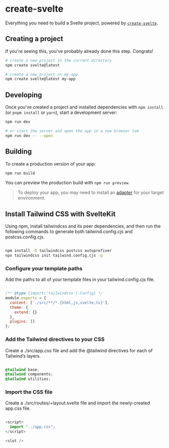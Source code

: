 # create-svelte

Everything you need to build a Svelte project, powered by [`create-svelte`](https://github.com/sveltejs/kit/tree/master/packages/create-svelte).

## Creating a project

If you're seeing this, you've probably already done this step. Congrats!

```bash
# create a new project in the current directory
npm create svelte@latest

# create a new project in my-app
npm create svelte@latest my-app
```

## Developing

Once you've created a project and installed dependencies with `npm install` (or `pnpm install` or `yarn`), start a development server:

```bash
npm run dev

# or start the server and open the app in a new browser tab
npm run dev -- --open
```

## Building

To create a production version of your app:

```bash
npm run build
```

You can preview the production build with `npm run preview`.

> To deploy your app, you may need to install an [adapter](https://kit.svelte.dev/docs/adapters) for your target environment.


## Install Tailwind CSS with SvelteKit

Using npm, install tailwindcss and its peer dependencies, and then run the following commands to generate both tailwind.config.cjs and postcss.config.cjs.

```bash

npm install -D tailwindcss postcss autoprefixer
npx tailwindcss init tailwind.config.cjs -p

```

### Configure your template paths

Add the paths to all of your template files in your tailwind.config.cjs file.

```javascript

/** @type {import('tailwindcss').Config} */
module.exports = {
  content: ['./src/**/*.{html,js,svelte,ts}'],
  theme: {
    extend: {}
  },
  plugins: []
};

```

### Add the Tailwind directives to your CSS

Create a ./src/app.css file and add the @tailwind directives for each of Tailwind’s layers.


```css

@tailwind base;
@tailwind components;
@tailwind utilities;

```

### Import the CSS file

Create a ./src/routes/+layout.svelte file and import the newly-created app.css file.


```javascript

<script>
  import "../app.css";
</script>

<slot />

```